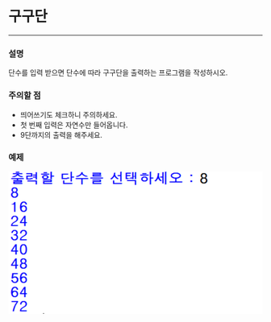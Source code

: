 # 구구단
****
### 설명
단수를 입력 받으면 단수에 따라 구구단을 출력하는 프로그램을 작성하시오.

### 주의할 점
- 띄어쓰기도 체크하니 주의하세요.
- 첫 번째 입력은 자연수만 들어옵니다.
- 9단까지의 출력을 해주세요.

### 예제
![](/week05/p2/00.png)
